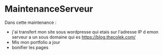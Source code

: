 # MaintenanceServeur

Dans cette maintenance : 
 - j'ai transfert mon site sous wordpresse qui etais sur l'adresse IP d emon serveur a un sous domaine qui es https://blog.thecolek.com/
 - Mis mon portfolio a jour
 - bonifier les pages
